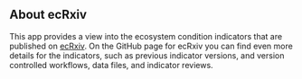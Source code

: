 
## About ecRxiv

This app provides a view into the ecosystem condition indicators that are
published on [ecRxiv](https://github.com/NINAnor/ecRxiv).
On the GitHub page for ecRxiv you can find even more details for the indicators, 
such as previous indicator versions, and version controlled workflows, data files,
and indicator reviews.

